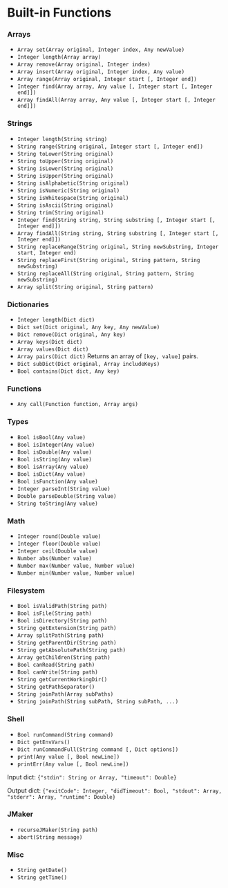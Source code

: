 # Built-in Functions

### Arrays

* `Array set(Array original, Integer index, Any newValue)`
* `Integer length(Array array)`
* `Array remove(Array original, Integer index)`
* `Array insert(Array original, Integer index, Any value)`
* `Array range(Array original, Integer start [, Integer end])`
* `Integer find(Array array, Any value [, Integer start [, Integer end]])`
* `Array findAll(Array array, Any value [, Integer start [, Integer end]])`

### Strings

* `Integer length(String string)`
* `String range(String original, Integer start [, Integer end])`
* `String toLower(String original)`
* `String toUpper(String original)`
* `String isLower(String original)`
* `String isUpper(String original)`
* `String isAlphabetic(String original)`
* `String isNumeric(String original)`
* `String isWhitespace(String original)`
* `String isAscii(String original)`
* `String trim(String original)`
* `Integer find(String string, String substring [, Integer start [, Integer end]])`
* `Array findAll(String string, String substring [, Integer start [, Integer end]])`
* `String replaceRange(String original, String newSubstring, Integer start, Integer end)`
* `String replaceFirst(String original, String pattern, String newSubstring)`
* `String replaceAll(String original, String pattern, String newSubstring)`
* `Array split(String original, String pattern)`

### Dictionaries

* `Integer length(Dict dict)`
* `Dict set(Dict original, Any key, Any newValue)`
* `Dict remove(Dict original, Any key)`
* `Array keys(Dict dict)`
* `Array values(Dict dict)`
* `Array pairs(Dict dict)` Returns an array of `[key, value]` pairs.
* `Dict subDict(Dict original, Array includeKeys)`
* `Bool contains(Dict dict, Any key)`

### Functions

* `Any call(Function function, Array args)`

### Types

* `Bool isBool(Any value)`
* `Bool isInteger(Any value)`
* `Bool isDouble(Any value)`
* `Bool isString(Any value)`
* `Bool isArray(Any value)`
* `Bool isDict(Any value)`
* `Bool isFunction(Any value)`
* `Integer parseInt(String value)`
* `Double parseDouble(String value)`
* `String toString(Any value)`

### Math

* `Integer round(Double value)`
* `Integer floor(Double value)`
* `Integer ceil(Double value)`
* `Number abs(Number value)`
* `Number max(Number value, Number value)`
* `Number min(Number value, Number value)`

### Filesystem

* `Bool isValidPath(String path)`
* `Bool isFile(String path)`
* `Bool isDirectory(String path)`
* `String getExtension(String path)`
* `Array splitPath(String path)`
* `String getParentDir(String path)`
* `String getAbsolutePath(String path)`
* `Array getChildren(String path)`
* `Bool canRead(String path)`
* `Bool canWrite(String path)`
* `String getCurrentWorkingDir()`
* `String getPathSeparator()`
* `String joinPath(Array subPaths)`
* `String joinPath(String subPath, String subPath, ...)`

### Shell

* `Bool runCommand(String command)`
* `Dict getEnvVars()`
* `Dict runCommandFull(String command [, Dict options])`
* `print(Any value [, Bool newLine])`
* `printErr(Any value [, Bool newLine])`

Input dict: `{"stdin": String or Array, "timeout": Double}`

Output dict: `{"exitCode": Integer, "didTimeout": Bool, "stdout": Array, 
"stderr": Array, "runtime": Double}`

### JMaker

* `recurseJMaker(String path)`
* `abort(String message)`

### Misc

* `String getDate()`
* `String getTime()`
